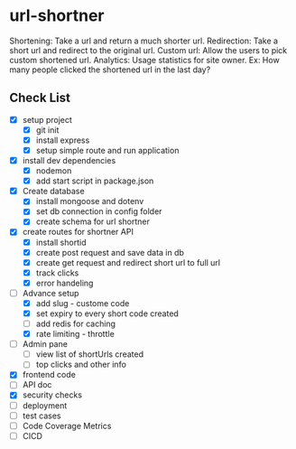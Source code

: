 # url-shortner

Shortening: Take a url and return a much shorter url.
Redirection: Take a short url and redirect to the original url.
Custom url: Allow the users to pick custom shortened url.
Analytics: Usage statistics for site owner.
Ex: How many people clicked the shortened url in the last day?

## Check List

- [x] setup project
  - [x] git init
  - [x] install express
  - [x] setup simple route and run application
- [x] install dev dependencies
  - [x] nodemon
  - [x] add start script in package.json
- [x] Create database
  - [x] install mongoose and dotenv
  - [x] set db connection in config folder
  - [x] create schema for url shortner
- [x] create routes for shortner API
  - [x] install shortid
  - [x] create post request and save data in db
  - [x] create get request and redirect short url to full url
  - [x] track clicks
  - [x] error handeling
- [ ] Advance setup
  - [x] add slug - custome code
  - [x] set expiry to every short code created
  - [ ] add redis for caching
  - [x] rate limiting - throttle
- [ ] Admin pane
  - [ ] view list of shortUrls created
  - [ ] top clicks and other info
- [x] frontend code
- [ ] API doc
- [x] security checks
- [ ] deployment
- [ ] test cases
- [ ] Code Coverage Metrics
- [ ] CICD
